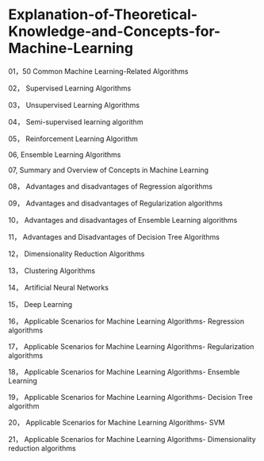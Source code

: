# Explanation-of-Theoretical-Knowledge-and-Concepts-for-Machine-Learning

01，50 Common Machine Learning-Related Algorithms

02， Supervised Learning Algorithms

03， Unsupervised Learning Algorithms

04， Semi-supervised learning algorithm

05， Reinforcement Learning Algorithm

06,  Ensemble Learning Algorithms

07,  Summary and Overview of Concepts in Machine Learning

08， Advantages and disadvantages of Regression algorithms

09， Advantages and disadvantages of Regularization algorithms

10， Advantages and disadvantages of Ensemble Learning algorithms

11， Advantages and Disadvantages of Decision Tree Algorithms

12， Dimensionality Reduction Algorithms

13， Clustering Algorithms

14， Artificial Neural Networks

15， Deep Learning

16， Applicable Scenarios for Machine Learning Algorithms- Regression algorithms

17， Applicable Scenarios for Machine Learning Algorithms- Regularization algorithms

18， Applicable Scenarios for Machine Learning Algorithms- Ensemble Learning

19， Applicable Scenarios for Machine Learning Algorithms- Decision Tree algorithm

20， Applicable Scenarios for Machine Learning Algorithms- SVM

21， Applicable Scenarios for Machine Learning Algorithms- Dimensionality reduction algorithms
